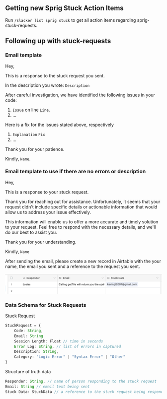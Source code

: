 
## Getting new Sprig Stuck Action Items
Run `/slacker list sprig stuck` to get all action items regarding sprig-stuck-requests.

## Following up with stuck-requests

### Email template

Hey,

This is a response to the stuck request you sent.

In the description you wrote: `Description`

After careful investigation, we have identified the following issues in your code:

1. `Issue` on line `Line`.
2. ...

Here is a fix for the issues stated above, respectively

1. `Explanation`
   `Fix`
2. ...

Thank you for your patience.

Kindly,
`Name`.

### Email template to use if there are no errors or description

Hey,

This is a response to your stuck request.

Thank you for reaching out for assistance. Unfortunately, it seems that your request didn't include specific details or actionable information that would allow us to address your issue effectively.

This information will enable us to offer a more accurate and timely solution to your request. Feel free to respond with the necessary details, and we'll do our best to assist you.

Thank you for your understanding.

Kindly,
`Name`

After sending the email, please create a new record in Airtable with the your name, the email you sent and a reference to the request you sent.

![stuck request response](./assets/stuck_response_ex1.png)

### Data Schema for Stuck Requests

Stuck Request
```ts
StuckRequest = {
	Code: String,
	Email: String
	Session Length: Float // time in seconds
	Error Log: String, // list of errors in captured
	Description: String,
	Category: "Logic Error" | "Syntax Error" | "Other"
}
```

Structure of truth data

```ts
Responder: String, // name of person responding to the stuck request
Email: String // email text being sent
Stuck Data: StuckData // a reference to the stuck request being responded to
```

